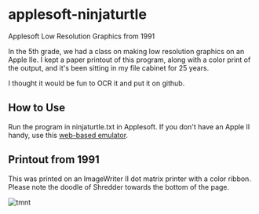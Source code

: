 # applesoft-ninjaturtle
Applesoft Low Resolution Graphics from 1991

In the 5th grade, we had a class on making low resolution graphics on an Apple IIe.  I kept a paper printout of this program, along with a color print of the output, and it's been sitting in my file cabinet for 25 years.  

I thought it would be fun to OCR it and put it on github.

## How to Use

Run the program in ninjaturtle.txt in Applesoft.  If you don't have an Apple II handy, use this [web-based emulator](http://www.calormen.com/jsbasic/index.htm).

## Printout from 1991
This was printed on an ImageWriter II dot matrix printer with a color ribbon.  Please note the doodle of Shredder towards the bottom of the page.

![tmnt](https://cloud.githubusercontent.com/assets/1833820/8867779/10f0b120-319c-11e5-8556-b21928a75943.jpeg)
